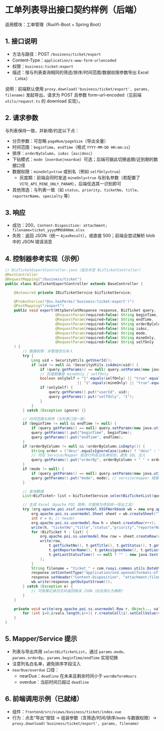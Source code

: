 # 工单列表导出接口契约样例（后端）

适用模块：工单管理（RuoYi-Boot + Spring Boot）

## 1. 接口说明
- 方法与路径：POST `/business/ticket/export`
- Content-Type：`application/x-www-form-urlencoded`
- 权限：`business:ticket:export`
- 描述：按与列表查询相同的筛选/排序/时间范围/数据权限参数导出 Excel（.xlsx）

说明：前端默认使用 `proxy.download('business/ticket/export', params, filename)` 发起导出，请求为 POST 且参数 form-url-encoded（见前端 `utils/request.ts` 的 download 实现）。

## 2. 请求参数
与列表保持一致，并新增/约定以下点：
- 分页参数：可忽略 `pageNum/pageSize`（导出全量）
- 时间范围：`beginTime`、`endTime`（格式 `YYYY-MM-DD HH:mm:ss`）
- 排序：`orderByColumn`、`isAsc`（`asc|desc`）
- 下钻模式：`mode`（`overdue|neardue`）可选；后端可据此切换逾期/近到期的数据口径
- 数据权限：`mineOnly=true` 或别名（例如 `selfOnly=true`）
  - 灰度期：前端会同时发送 `mineOnly=true` 与别名参数（若配置了 `VITE_API_MINE_ONLY_PARAM`），后端任选其一识别即可
- 其他筛选：与列表一致（如 `status`、`priority`、`ticketNo`、`title`、`reporterName`、`specialty` 等）

## 3. 响应
- 成功：200，`Content-Disposition: attachment; filename=ticket_yyyyMMddHHmm.xlsx`
- 失败：返回 JSON（统一 `AjaxResult`），或直接 500；前端会尝试解析 blob 中的 JSON 错误消息

## 4. 控制器参考实现（示例）
```java
// BizTicketExportController.java（或合并至 BizTicketController）
@RestController
@RequestMapping("/business/ticket")
public class BizTicketExportController extends BaseController {

    @Autowired private IBizTicketService bizTicketService;

    @PreAuthorize("@ss.hasPermi('business:ticket:export')")
    @PostMapping("/export")
    public void export(HttpServletResponse response, BizTicket query,
                       @RequestParam(required=false) String beginTime,
                       @RequestParam(required=false) String endTime,
                       @RequestParam(required=false) String orderByColumn,
                       @RequestParam(required=false) String isAsc,
                       @RequestParam(required=false) String mode,
                       @RequestParam(required=false) String mineOnly,
                       @RequestParam(required=false) String selfOnly
    ) {
        // 数据权限：非管理员仅本人
        try {
            Long uid = SecurityUtils.getUserId();
            if (uid != null && !SecurityUtils.isAdmin(uid)) {
                if (query.getParams() == null) query.setParams(new java.util.HashMap<>());
                // 灰度期兼容 mineOnly / selfOnly
                boolean onlySelf = "1".equals(selfOnly) || "true".equalsIgnoreCase(selfOnly)
                                 || "1".equals(mineOnly) || "true".equalsIgnoreCase(mineOnly);
                if (onlySelf) {
                    query.getParams().put("userId", uid);
                    query.getParams().put("selfOnly", "1");
                }
            }
        } catch (Exception ignore) {}

        // 时间范围与排序（与列表口径一致）
        if (beginTime != null && endTime != null) {
            if (query.getParams() == null) query.setParams(new java.util.HashMap<>());
            query.getParams().put("beginTime", beginTime);
            query.getParams().put("endTime", endTime);
        }
        if (orderByColumn != null && !orderByColumn.isEmpty()) {
            String order = ("desc".equalsIgnoreCase(isAsc) ? "desc" : "asc");
            // 可在 Service/Mapper 层进行列名白名单校验，避免 SQL 注入
            query.getParams().put("orderBy", orderByColumn + " " + order);
        }
        if (mode != null) {
            if (query.getParams() == null) query.setParams(new java.util.HashMap<>());
            query.getParams().put("mode", mode); // service/mapper 根据 mode 切数据集
        }

        // 查询数据
        List<BizTicket> list = bizTicketService.selectBizTicketList(query);

        // 生成 Excel（Apache POI 简例，可替换为项目统一导出工具）
        try (org.apache.poi.xssf.usermodel.XSSFWorkbook wb = new org.apache.poi.xssf.usermodel.XSSFWorkbook()) {
            org.apache.poi.ss.usermodel.Sheet sheet = wb.createSheet("Tickets");
            int r = 0; // header
            org.apache.poi.ss.usermodel.Row h = sheet.createRow(r++);
            write(h, "ticketNo","title","status","priority","reporterName","assigneeName","lastAction","lastStatusTime");
            for (BizTicket t : list) {
                org.apache.poi.ss.usermodel.Row row = sheet.createRow(r++);
                write(row,
                    t.getTicketNo(), t.getTitle(), t.getStatus(), t.getPriority(),
                    t.getReporterName(), t.getAssigneeName(), t.getLastAction(),
                    t.getLastStatusTime() == null ? "" : new java.text.SimpleDateFormat("yyyy-MM-dd HH:mm:ss").format(t.getLastStatusTime())
                );
            }
            String filename = "ticket_" + com.ruoyi.common.utils.DateUtils.dateTimeNow("yyyyMMddHHmm") + ".xlsx";
            response.setContentType("application/vnd.openxmlformats-officedocument.spreadsheetml.sheet");
            response.setHeader("Content-Disposition", "attachment;filename=" + filename);
            wb.write(response.getOutputStream());
        } catch (Exception e) {
            // 可按需记录日志并返回错误 JSON（此处简化为静默）
        }
    }

    private void write(org.apache.poi.ss.usermodel.Row r, Object... vals){
        for (int i=0;i<vals.length;i++){ r.createCell(i).setCellValue(vals[i]==null?"":String.valueOf(vals[i])); }
    }
}
```

## 5. Mapper/Service 提示
- 列表与导出共用 `selectBizTicketList`，通过 `params.mode`、`params.orderBy`、`params.beginTime/endTime` 实现切换
- 注意列名白名单，避免排序字段注入
- `nearDue/overdue` 口径：
  - nearDue：`deadline` 在未来且剩余时间小于 `warnBeforeHours`
  - overdue：当前时间已超过 `deadline`

## 6. 前端调用示例（已就绪）
- 组件：`frontend/src/views/business/ticket/index.vue`
- 行为：点击“导出”按钮 → 组装参数（含筛选/时间/排序/`mode` 与数据权限）→ `proxy.download('business/ticket/export', params, filename)`

